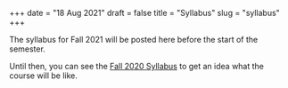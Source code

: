 +++
date = "18 Aug 2021"
draft = false
title = "Syllabus"
slug = "syllabus"
+++

The syllabus for Fall 2021 will be posted here before the start of the semester.

Until then, you can see the [Fall 2020 Syllabus](/f20/syllabus) to get an idea what the course will be like.



